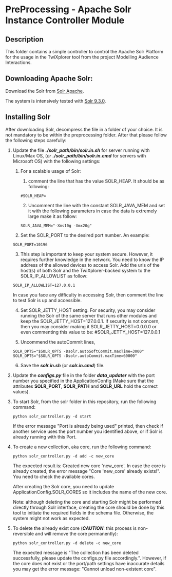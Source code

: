 # PreProcessing - Apache Solr Instance Controller Module

## Description

This folder contains a simple controller to control the Apache Solr Platform for the usage in the TwiXplorer
tool from the project Modelling Audience Interactions.

## Downloading Apache Solr:

Download the Solr from [Solr Apache](https://solr.apache.org/downloads.html).

The system is intensively tested with [Solr 9.3.0](https://archive.apache.org/dist/solr/solr/9.3.0/).

## Installing Solr

After downloading Solr, decompress the file in a folder of your choice. It is not mandatory to be within the
preprocessing folder. After that please follow the following steps carefully:

1. Update the file _**./solr_path/bin/solr.in.sh**_ for server running with Linux/Max OS, (_or_
   _**./solr_path/bin/solr.in.cmd**_ for servers with Microsoft OS) with the following settings:
    1. For a scalable usage of Solr:
        1. comment the line that has the value SOLR_HEAP. It should be as following:
       ```
       #SOLR_HEAP=
       ```
        2. Uncomment the line with the constant SOLR_JAVA_MEM and set it with the following parameters in case the data
           is extremely large make it as follow:
       ```
       SOLR_JAVA_MEM="-Xms10g -Xmx20g"
       ```

    2. Set the SOLR_PORT to the desired port number. An example:
   ```
   SOLR_PORT=10196
   ```
    3. This step is important to keep your system secure. However, it requires further knowledge in the network. You need to know the IP address of the allowed devices to access Solr. Add the urls of the host(s) of both Solr and the TwiXplorer-backed system  to the SOLR_IP_ALLOWLIST as follow:
   ```
   SOLR_IP_ALLOWLIST=127.0.0.1
   ```
   In case you face any difficulty in accessing Solr, then comment the line to test Solr is up and accessible.



    4. Set SOLR_JETTY_HOST setting. For security, you may consider running the Solr of the same server that runs other
       modules and keep the SOLR_JETTY_HOST=127.0.0.1. If security is not concern, then you may consider making it SOLR_JETTY_HOST=0.0.0.0 or even commenting this value to be:
       #SOLR_JETTY_HOST=127.0.0.1

    5. Uncommend the autoCommit lines, 
    ```
    SOLR_OPTS="$SOLR_OPTS -Dsolr.autoSoftCommit.maxTime=3000"
    SOLR_OPTS="$SOLR_OPTS -Dsolr.autoCommit.maxTime=60000" 
    ```

    6. Save the **_solr.in.sh_** (or **_solr.in.cmd_**) file.


2. Update the **_configs.py_** file in the folder **_data_updater_** with the port number you specified in the
   ApplicationConfig (Make sure that the attributes **SOLR_PORT**, **SOLR_PATH** and **SOLR_URL** hold the correct
   values).


3. To start Solr, from the solr folder in this repository, run the following command:
   ```
   python solr_controller.py -d start
   ```

   If the error message "Port is already being used" printed, then check if another service uses the port number you
   identified above, or if Solr is already running with this Port.


4. To create a new collection, aka core, run the following command:

   ```
   python solr_controller.py -d add -c new_core
   ```
   The expected result is: Created new core 'new_core'. In case the core is already created, the error
   message "Core 'new_core' already exists!". You need to check the available cores.

   After creating the Solr core, you need to update ApplicationConfig.SOLR_CORES so it includes the name of the new
   core.

   Note: although deleting the core and starting Solr might be performed directly through Solr interface, creating
   the core should be done by this tool to initiate the required fields in the schema file. Otherwise, the system might
   not work as expected.


5. To delete the already exist core (**_CAUTION_**: this process is non-reversible and will remove the core
   permanently):
   ```
   python solr_controller.py -d delete -c new_core
   ```
   The expected message is "The collection has been deleted successfully, please update the configs.py file
   accordingly.". However, if the core does not exist or the port/path settings have inaccurate details you may get the
   error message: "Cannot unload non-existent core".


